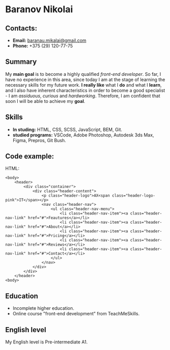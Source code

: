 # Baranov Nikolai

## Contacts:
* **Email:** baranau.mikalai@gmail.com
* **Phone:** +375 (29) 120-77-75

## Summary
My **main goal** is to become a highly qualified *front-end developer*. So far, I have no experience in this area, since today I am at the stage of learning the necessary skills for my future work. **I really like** what I **do** and what I **learn**, and I also have inherent characteristics in order to become a good specialist - I am *assiduous*, *curious* and *hardworking*. Therefore, I am confident that soon I will be able to achieve my **goal**.

## Skills
* **In studing:** HTML, CSS, SCSS, JavaScript, BEM, Git.
* **studied programs:** VSCode, Adobe Photoshop, Autodesk 3ds Max, Figma, Prepros, Git Bush.

## Code example:
 HTML:
```
<body>
	<header>
		<div class="container">
			<div class="header-content">
				<p class="header-logo">AX<span class="header-logo-pink">IT</span></p>
				<nav class="header-nav">
					<ul class="header-nav-menu">
						<li class="header-nav-item"><a class="header-nav-link" href="#">Feautures</a></li>
						<li class="header-nav-item"><a class="header-nav-link" href="#">About</a></li>
						<li class="header-nav-item"><a class="header-nav-link" href="#">Pricing</a></li>
						<li class="header-nav-item"><a class="header-nav-link" href="#">Reviews</a></li>
						<li class="header-nav-item"><a class="header-nav-link" href="#">Contact</a></li>
					</ul>
				</nav>
			</div>
		</div>
	</header>
<body>
```
## Education
* Incomplete higher education.
* Online course "front-end development" from TeachMeSkills.

## English level
My English level is Pre-intermediate A1.
